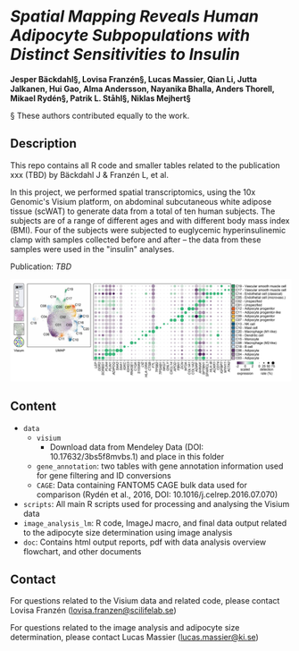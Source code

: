 # *Spatial Mapping Reveals Human Adipocyte Subpopulations with Distinct Sensitivities to Insulin*

**Jesper Bäckdahl§, Lovisa Franzén§, Lucas Massier, Qian Li, Jutta Jalkanen, Hui Gao, Alma Andersson, Nayanika Bhalla, Anders Thorell, Mikael Rydén§, Patrik L. Ståhl§, Niklas Mejhert§**

§ These authors contributed equally to the work.


## Description  

This repo contains all R code and smaller tables related to the publication xxx (TBD) by Bäckdahl J & Franzén L, et al. 

In this project, we performed spatial transcriptomics, using the 10x Genomic's Visium platform, on abdominal subcutaneous white adipose tissue (scWAT) to generate data from a total of ten human subjects. The subjects are of a range of different ages and with different body mass index (BMI). Four of the subjects were subjected to euglycemic hyperinsulinemic clamp with samples collected before and after – the data from these samples were used in the "insulin" analyses.  


Publication: *TBD*


![Manuscript figure](/doc/manus_fig_overview.png)


## Content  

* `data`
  * `visium`  
    * Download data from Mendeley Data (DOI: 10.17632/3bs5f8mvbs.1) and place in this folder  
  * `gene_annotation`: two tables with gene annotation information used for gene filtering and ID conversions  
  * `CAGE`: Data containing FANTOM5 CAGE bulk data used for comparison (Rydén et al., 2016, DOI: 10.1016/j.celrep.2016.07.070)  
* `scripts`: All main R scripts used for processing and analysing the Visium data  
* `image_analysis_lm`: R  code, ImageJ macro, and final data output related to the adipocyte size determination using image analysis
* `doc`: Contains html output reports, pdf with data analysis overview flowchart, and other documents  


## Contact  

For questions related to the Visium data and related code, please contact Lovisa Franzén (lovisa.franzen@scilifelab.se)  

For questions related to the image analysis and adipocyte size determination, please contact Lucas Massier (lucas.massier@ki.se)  

